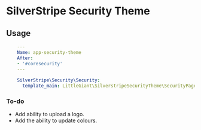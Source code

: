 # SilverStripe Security Theme

## Usage

```yml
    ---
    Name: app-security-theme
    After:
    - '#coresecurity'
    ---
    
    SilverStripe\Security\Security:
      template_main: LittleGiant\SilverstripeSecurityTheme\SecurityPage
```

### To-do

- Add ability to upload a logo.
- Add the ability to update colours.

